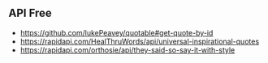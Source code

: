 ## API Free

- https://github.com/lukePeavey/quotable#get-quote-by-id
- https://rapidapi.com/HealThruWords/api/universal-inspirational-quotes
- https://rapidapi.com/orthosie/api/they-said-so-say-it-with-style